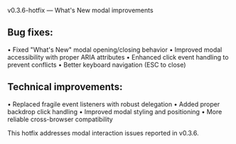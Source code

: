 v0.3.6-hotfix — What's New modal improvements

## Bug fixes:
• Fixed "What's New" modal opening/closing behavior
• Improved modal accessibility with proper ARIA attributes
• Enhanced click event handling to prevent conflicts
• Better keyboard navigation (ESC to close)

## Technical improvements:
• Replaced fragile event listeners with robust delegation
• Added proper backdrop click handling
• Improved modal styling and positioning
• More reliable cross-browser compatibility

This hotfix addresses modal interaction issues reported in v0.3.6.







